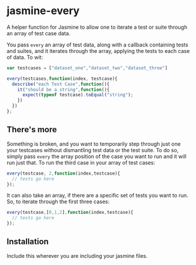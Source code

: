 jasmine-every
=============

A helper function for Jasmine to allow one to iterate a test or suite through an array of test case data.

You pass ```every``` an array of test data, along with a callback containing tests and suites, and it iterates through the array, applying the tests to each case of data. To wit:

```javascript
var testcases = ["dataset_one","dataset_two","dataset_three"]

every(testcases,function(index, testcase){
  describe("each Test Case",function(){
    it("should be a string",function(){
      expect(typeof testcase).toEqual("string");
    })
  })  
};
```

There's more
------------
Something is broken, and you want to temporarily step through just one your testcases without dismantling test data or the test suite. To do so, simply pass ```every``` the array position of the case you want to run and it will run just that. To run the third case in your array of test cases:

```javascript
every(testcase, 2,function(index,testcase){
  // tests go here
});
```

It can also take an array, if there are a specific set of tests you want to run. So, to iterate through the first three cases:


```javascript
every(testcase,[0,1,2],function(index,testcase){
  // tests go here
});
```


Installation
------------
Include this wherever you are including your jasmine files.
